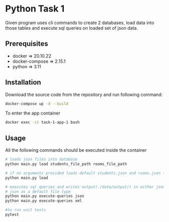 # Python Task 1

Given program uses cli commands to create 2 databases, load data into those tables and execute sql queries on loaded set of json data.

## Prerequisites
* docker => 20.10.22
* docker-compose => 2.15.1
* python => 3.11

## Installation

Download the source code from the repository and run following command:

```bash
docker-compose up -d --build
```

To enter the app container

```bash
docker exec -it task-1-app-1 bash
```

## Usage

All the following commands should be executed inside the container

```bash
# loads json files into database
python main.py load students_file_path rooms_file_path

# if no arguments provided loads default students.json and rooms.json files from ./data/raw/ directory
python main.py load

# executes sql queries and writes output(./data/output/) in either json or xml files, if no arguments provided uses 
# json as a default file type
python main.py execute-queries json
python main.py execute-queries xml

#to run unit tests
pytest
```